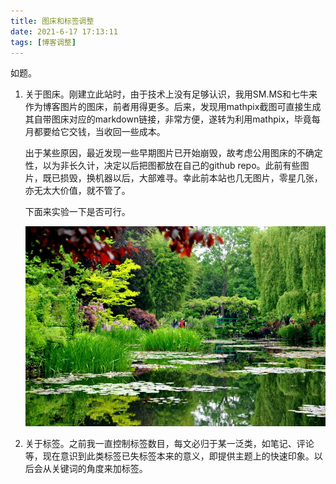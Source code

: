 ```yaml
---
title: 图床和标签调整
date: 2021-6-17 17:13:11
tags: [博客调整]
---
```


如题。

<!--more-->

1. 关于图床。刚建立此站时，由于技术上没有足够认识，我用SM.MS和七牛来作为博客图片的图床，前者用得更多。后来，发现用mathpix截图可直接生成其自带图床对应的markdown链接，非常方便，遂转为利用mathpix，毕竟每月都要给它交钱，当收回一些成本。

   出于某些原因，最近发现一些早期图片已开始崩毁，故考虑公用图床的不确定性，以为非长久计，决定以后把图都放在自己的github repo。此前有些图片，既已损毁，换机器以后，大部难寻。幸此前本站也几无图片，零星几张，亦无太大价值，就不管了。

   下面来实验一下是否可行。

   ![](https://github.com/ClaudioMarchisio/ClaudioMarchisio.github.io/blob/hexo/source/_posts/2021-06-17/1.jfif)

2. 关于标签。之前我一直控制标签数目，每文必归于某一泛类，如笔记、评论等，现在意识到此类标签已失标签本来的意义，即提供主题上的快速印象。以后会从关键词的角度来加标签。


